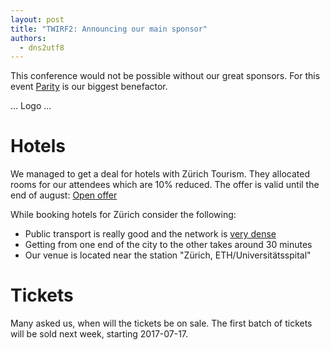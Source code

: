```yaml
---
layout: post
title: "TWIRF2: Announcing our main sponsor"
authors:
  - dns2utf8
---
```


This conference would not be possible without our great sponsors.
For this event [Parity](https://parity.io/) is our biggest benefactor.

... Logo ...

# Hotels

We managed to get a deal for hotels with Zürich Tourism.
They allocated rooms for our attendees which are 10% reduced.
The offer is valid until the end of august: [Open offer](https://www.zuerich.com/en/visit/rustfest-zuerich)

While booking hotels for Zürich consider the following:

* Public transport is really good and the network is [very dense](/assets/posts/twirf-2/VBZ_Linienplan.pdf)
* Getting from one end of the city to the other takes around 30 minutes
* Our venue is located near the station "Zürich, ETH/Universitätsspital"

# Tickets

Many asked us, when will the tickets be on sale.
The first batch of tickets will be sold next week, starting 2017-07-17.
